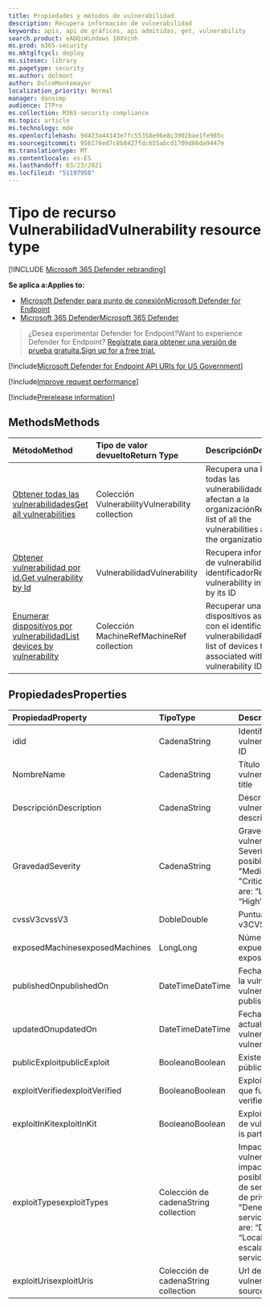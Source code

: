 ```yaml
---
title: Propiedades y métodos de vulnerabilidad
description: Recupera información de vulnerabilidad
keywords: apis, api de gráficos, api admitidas, get, vulnerability
search.product: eADQiWindows 10XVcnh
ms.prod: m365-security
ms.mktglfcycl: deploy
ms.sitesec: library
ms.pagetype: security
ms.author: dolmont
author: DulceMontemayor
localization_priority: Normal
manager: dansimp
audience: ITPro
ms.collection: M365-security-compliance
ms.topic: article
ms.technology: mde
ms.openlocfilehash: 9d423a44143e7fc55358e96e8c3902bae1fe985c
ms.sourcegitcommit: 956176ed7c8b8427fdc655abcd1709d86da9447e
ms.translationtype: MT
ms.contentlocale: es-ES
ms.lasthandoff: 03/23/2021
ms.locfileid: "51197950"
---
```

# <a name="vulnerability-resource-type"></a><span data-ttu-id="73378-104">Tipo de recurso Vulnerabilidad</span><span class="sxs-lookup"><span data-stu-id="73378-104">Vulnerability resource type</span></span>

[!INCLUDE [Microsoft 365 Defender rebranding](../../includes/microsoft-defender.md)]


<span data-ttu-id="73378-105">**Se aplica a:**</span><span class="sxs-lookup"><span data-stu-id="73378-105">**Applies to:**</span></span>
- [<span data-ttu-id="73378-106">Microsoft Defender para punto de conexión</span><span class="sxs-lookup"><span data-stu-id="73378-106">Microsoft Defender for Endpoint</span></span>](https://go.microsoft.com/fwlink/?linkid=2154037)
- [<span data-ttu-id="73378-107">Microsoft 365 Defender</span><span class="sxs-lookup"><span data-stu-id="73378-107">Microsoft 365 Defender</span></span>](https://go.microsoft.com/fwlink/?linkid=2118804)

> <span data-ttu-id="73378-108">¿Desea experimentar Defender for Endpoint?</span><span class="sxs-lookup"><span data-stu-id="73378-108">Want to experience Defender for Endpoint?</span></span> [<span data-ttu-id="73378-109">Regístrate para obtener una versión de prueba gratuita.</span><span class="sxs-lookup"><span data-stu-id="73378-109">Sign up for a free trial.</span></span>](https://www.microsoft.com/microsoft-365/windows/microsoft-defender-atp?ocid=docs-wdatp-pullalerts-abovefoldlink) 

[!include[Microsoft Defender for Endpoint API URIs for US Government](../../includes/microsoft-defender-api-usgov.md)]

[!include[Improve request performance](../../includes/improve-request-performance.md)]


[!include[Prerelease information](../../includes/prerelease.md)]

## <a name="methods"></a><span data-ttu-id="73378-110">Methods</span><span class="sxs-lookup"><span data-stu-id="73378-110">Methods</span></span>
<span data-ttu-id="73378-111">Método</span><span class="sxs-lookup"><span data-stu-id="73378-111">Method</span></span> |<span data-ttu-id="73378-112">Tipo de valor devuelto</span><span class="sxs-lookup"><span data-stu-id="73378-112">Return Type</span></span> |<span data-ttu-id="73378-113">Descripción</span><span class="sxs-lookup"><span data-stu-id="73378-113">Description</span></span>
:---|:---|:---
[<span data-ttu-id="73378-114">Obtener todas las vulnerabilidades</span><span class="sxs-lookup"><span data-stu-id="73378-114">Get all vulnerabilities</span></span>](get-all-vulnerabilities.md) | <span data-ttu-id="73378-115">Colección Vulnerability</span><span class="sxs-lookup"><span data-stu-id="73378-115">Vulnerability collection</span></span> | <span data-ttu-id="73378-116">Recupera una lista de todas las vulnerabilidades que afectan a la organización</span><span class="sxs-lookup"><span data-stu-id="73378-116">Retrieves a list of all the vulnerabilities affecting the organization</span></span>
[<span data-ttu-id="73378-117">Obtener vulnerabilidad por id.</span><span class="sxs-lookup"><span data-stu-id="73378-117">Get vulnerability by Id</span></span>](get-vulnerability-by-id.md) | <span data-ttu-id="73378-118">Vulnerabilidad</span><span class="sxs-lookup"><span data-stu-id="73378-118">Vulnerability</span></span> | <span data-ttu-id="73378-119">Recupera información de vulnerabilidad por su identificador</span><span class="sxs-lookup"><span data-stu-id="73378-119">Retrieves vulnerability information by its ID</span></span>
[<span data-ttu-id="73378-120">Enumerar dispositivos por vulnerabilidad</span><span class="sxs-lookup"><span data-stu-id="73378-120">List devices by vulnerability</span></span>](get-machines-by-vulnerability.md)| <span data-ttu-id="73378-121">Colección MachineRef</span><span class="sxs-lookup"><span data-stu-id="73378-121">MachineRef collection</span></span> | <span data-ttu-id="73378-122">Recuperar una lista de dispositivos asociados con el identificador de vulnerabilidad</span><span class="sxs-lookup"><span data-stu-id="73378-122">Retrieve a list of devices that are associated with the vulnerability ID</span></span> 


## <a name="properties"></a><span data-ttu-id="73378-123">Propiedades</span><span class="sxs-lookup"><span data-stu-id="73378-123">Properties</span></span>
<span data-ttu-id="73378-124">Propiedad</span><span class="sxs-lookup"><span data-stu-id="73378-124">Property</span></span> |  <span data-ttu-id="73378-125">Tipo</span><span class="sxs-lookup"><span data-stu-id="73378-125">Type</span></span>    |   <span data-ttu-id="73378-126">Descripción</span><span class="sxs-lookup"><span data-stu-id="73378-126">Description</span></span>
:---|:---|:---
<span data-ttu-id="73378-127">id</span><span class="sxs-lookup"><span data-stu-id="73378-127">id</span></span> | <span data-ttu-id="73378-128">Cadena</span><span class="sxs-lookup"><span data-stu-id="73378-128">String</span></span> | <span data-ttu-id="73378-129">Identificador de vulnerabilidad</span><span class="sxs-lookup"><span data-stu-id="73378-129">Vulnerability ID</span></span>
<span data-ttu-id="73378-130">Nombre</span><span class="sxs-lookup"><span data-stu-id="73378-130">Name</span></span> | <span data-ttu-id="73378-131">Cadena</span><span class="sxs-lookup"><span data-stu-id="73378-131">String</span></span> | <span data-ttu-id="73378-132">Título de vulnerabilidad</span><span class="sxs-lookup"><span data-stu-id="73378-132">Vulnerability title</span></span>
<span data-ttu-id="73378-133">Descripción</span><span class="sxs-lookup"><span data-stu-id="73378-133">Description</span></span> | <span data-ttu-id="73378-134">Cadena</span><span class="sxs-lookup"><span data-stu-id="73378-134">String</span></span> | <span data-ttu-id="73378-135">Descripción de vulnerabilidad</span><span class="sxs-lookup"><span data-stu-id="73378-135">Vulnerability description</span></span> 
<span data-ttu-id="73378-136">Gravedad</span><span class="sxs-lookup"><span data-stu-id="73378-136">Severity</span></span> | <span data-ttu-id="73378-137">Cadena</span><span class="sxs-lookup"><span data-stu-id="73378-137">String</span></span> | <span data-ttu-id="73378-138">Gravedad de vulnerabilidad.</span><span class="sxs-lookup"><span data-stu-id="73378-138">Vulnerability Severity.</span></span> <span data-ttu-id="73378-139">Los valores posibles son: "Low", "Medium", "High", "Critical"</span><span class="sxs-lookup"><span data-stu-id="73378-139">Possible values are: “Low”, “Medium”, “High”, “Critical”</span></span>
<span data-ttu-id="73378-140">cvssV3</span><span class="sxs-lookup"><span data-stu-id="73378-140">cvssV3</span></span> | <span data-ttu-id="73378-141">Doble</span><span class="sxs-lookup"><span data-stu-id="73378-141">Double</span></span> | <span data-ttu-id="73378-142">Puntuación de CVSS v3</span><span class="sxs-lookup"><span data-stu-id="73378-142">CVSS v3 score</span></span>
<span data-ttu-id="73378-143">exposedMachines</span><span class="sxs-lookup"><span data-stu-id="73378-143">exposedMachines</span></span> | <span data-ttu-id="73378-144">Long</span><span class="sxs-lookup"><span data-stu-id="73378-144">Long</span></span> | <span data-ttu-id="73378-145">Número de dispositivos expuestos</span><span class="sxs-lookup"><span data-stu-id="73378-145">Number of exposed devices</span></span>
<span data-ttu-id="73378-146">publishedOn</span><span class="sxs-lookup"><span data-stu-id="73378-146">publishedOn</span></span> | <span data-ttu-id="73378-147">DateTime</span><span class="sxs-lookup"><span data-stu-id="73378-147">DateTime</span></span> | <span data-ttu-id="73378-148">Fecha en la que se publicó la vulnerabilidad</span><span class="sxs-lookup"><span data-stu-id="73378-148">Date when vulnerability was published</span></span>
<span data-ttu-id="73378-149">updatedOn</span><span class="sxs-lookup"><span data-stu-id="73378-149">updatedOn</span></span> | <span data-ttu-id="73378-150">DateTime</span><span class="sxs-lookup"><span data-stu-id="73378-150">DateTime</span></span> | <span data-ttu-id="73378-151">Fecha en la que se actualizó la vulnerabilidad</span><span class="sxs-lookup"><span data-stu-id="73378-151">Date when vulnerability was updated</span></span>
<span data-ttu-id="73378-152">publicExploit</span><span class="sxs-lookup"><span data-stu-id="73378-152">publicExploit</span></span> | <span data-ttu-id="73378-153">Booleano</span><span class="sxs-lookup"><span data-stu-id="73378-153">Boolean</span></span> | <span data-ttu-id="73378-154">Existe la vulnerabilidad pública</span><span class="sxs-lookup"><span data-stu-id="73378-154">Public exploit exists</span></span> 
<span data-ttu-id="73378-155">exploitVerified</span><span class="sxs-lookup"><span data-stu-id="73378-155">exploitVerified</span></span> | <span data-ttu-id="73378-156">Booleano</span><span class="sxs-lookup"><span data-stu-id="73378-156">Boolean</span></span> | <span data-ttu-id="73378-157">Exploit se comprueba para que funcione</span><span class="sxs-lookup"><span data-stu-id="73378-157">Exploit is verified to work</span></span>
<span data-ttu-id="73378-158">exploitInKit</span><span class="sxs-lookup"><span data-stu-id="73378-158">exploitInKit</span></span> | <span data-ttu-id="73378-159">Booleano</span><span class="sxs-lookup"><span data-stu-id="73378-159">Boolean</span></span> | <span data-ttu-id="73378-160">Exploit es parte de un kit de vulnerabilidades</span><span class="sxs-lookup"><span data-stu-id="73378-160">Exploit is part of an exploit kit</span></span>
<span data-ttu-id="73378-161">exploitTypes</span><span class="sxs-lookup"><span data-stu-id="73378-161">exploitTypes</span></span> | <span data-ttu-id="73378-162">Colección de cadena</span><span class="sxs-lookup"><span data-stu-id="73378-162">String collection</span></span> | <span data-ttu-id="73378-163">Impacto de vulnerabilidad.</span><span class="sxs-lookup"><span data-stu-id="73378-163">Exploit impact.</span></span> <span data-ttu-id="73378-164">Los valores posibles son: "Denegación de servicio", "Escalación de privilegios locales", "Denegación de servicio"</span><span class="sxs-lookup"><span data-stu-id="73378-164">Possible values are: “Denial of service”, “Local privilege escalation”, “Denial of service”</span></span>
<span data-ttu-id="73378-165">exploitUris</span><span class="sxs-lookup"><span data-stu-id="73378-165">exploitUris</span></span> | <span data-ttu-id="73378-166">Colección de cadena</span><span class="sxs-lookup"><span data-stu-id="73378-166">String collection</span></span> | <span data-ttu-id="73378-167">Url de origen de vulnerabilidad</span><span class="sxs-lookup"><span data-stu-id="73378-167">Exploit source URLs</span></span>

